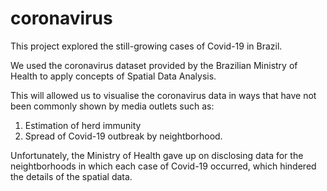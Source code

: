 # coronavirus

This project explored the still-growing cases of Covid-19 in Brazil.

We used the coronavirus dataset provided by the Brazilian Ministry of Health to apply concepts of Spatial Data Analysis. 


This will allowed us to visualise the coronavirus data in ways that have not been commonly shown by media outlets such as:
1) Estimation of herd immunity
2) Spread of Covid-19 outbreak by neightborhood.

Unfortunately, the Ministry of Health gave up on disclosing data for the neightborhoods in which each case of Covid-19 occurred, which hindered the details of the spatial data.
